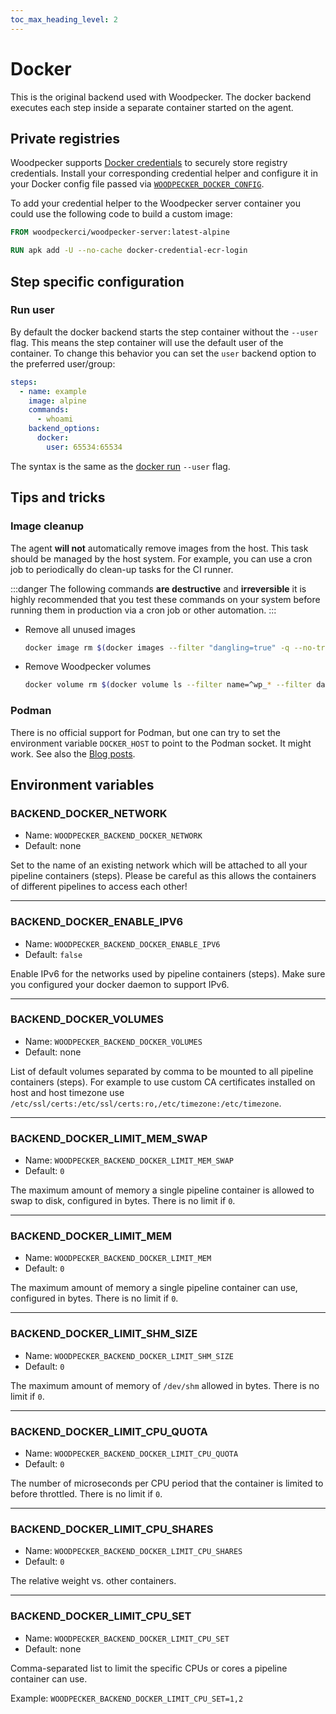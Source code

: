 ```yaml
---
toc_max_heading_level: 2
---
```


# Docker

This is the original backend used with Woodpecker. The docker backend executes each step inside a separate container started on the agent.

## Private registries

Woodpecker supports [Docker credentials](https://github.com/docker/docker-credential-helpers) to securely store registry credentials. Install your corresponding credential helper and configure it in your Docker config file passed via [`WOODPECKER_DOCKER_CONFIG`](../10-server.md#docker_config).

To add your credential helper to the Woodpecker server container you could use the following code to build a custom image:

```dockerfile
FROM woodpeckerci/woodpecker-server:latest-alpine

RUN apk add -U --no-cache docker-credential-ecr-login
```

## Step specific configuration

### Run user

By default the docker backend starts the step container without the `--user` flag. This means the step container will use the default user of the container. To change this behavior you can set the `user` backend option to the preferred user/group:

```yaml
steps:
  - name: example
    image: alpine
    commands:
      - whoami
    backend_options:
      docker:
        user: 65534:65534
```

The syntax is the same as the [docker run](https://docs.docker.com/engine/reference/run/#user) `--user` flag.

## Tips and tricks

### Image cleanup

The agent **will not** automatically remove images from the host. This task should be managed by the host system. For example, you can use a cron job to periodically do clean-up tasks for the CI runner.

:::danger
The following commands **are destructive** and **irreversible** it is highly recommended that you test these commands on your system before running them in production via a cron job or other automation.
:::

- Remove all unused images

  <!-- cspell:ignore trunc -->

  ```bash
  docker image rm $(docker images --filter "dangling=true" -q --no-trunc)
  ```

- Remove Woodpecker volumes

  ```bash
  docker volume rm $(docker volume ls --filter name=^wp_* --filter dangling=true  -q)
  ```

### Podman

There is no official support for Podman, but one can try to set the environment variable `DOCKER_HOST` to point to the Podman socket. It might work. See also the [Blog posts](https://woodpecker-ci.org/blog).

## Environment variables

### BACKEND_DOCKER_NETWORK

- Name: `WOODPECKER_BACKEND_DOCKER_NETWORK`
- Default: none

Set to the name of an existing network which will be attached to all your pipeline containers (steps). Please be careful as this allows the containers of different pipelines to access each other!

---

### BACKEND_DOCKER_ENABLE_IPV6

- Name: `WOODPECKER_BACKEND_DOCKER_ENABLE_IPV6`
- Default: `false`

Enable IPv6 for the networks used by pipeline containers (steps). Make sure you configured your docker daemon to support IPv6.

---

### BACKEND_DOCKER_VOLUMES

- Name: `WOODPECKER_BACKEND_DOCKER_VOLUMES`
- Default: none

List of default volumes separated by comma to be mounted to all pipeline containers (steps). For example to use custom CA
certificates installed on host and host timezone use `/etc/ssl/certs:/etc/ssl/certs:ro,/etc/timezone:/etc/timezone`.

---

### BACKEND_DOCKER_LIMIT_MEM_SWAP

- Name: `WOODPECKER_BACKEND_DOCKER_LIMIT_MEM_SWAP`
- Default: `0`

The maximum amount of memory a single pipeline container is allowed to swap to disk, configured in bytes. There is no limit if `0`.

---

### BACKEND_DOCKER_LIMIT_MEM

- Name: `WOODPECKER_BACKEND_DOCKER_LIMIT_MEM`
- Default: `0`

The maximum amount of memory a single pipeline container can use, configured in bytes. There is no limit if `0`.

---

### BACKEND_DOCKER_LIMIT_SHM_SIZE

- Name: `WOODPECKER_BACKEND_DOCKER_LIMIT_SHM_SIZE`
- Default: `0`

The maximum amount of memory of `/dev/shm` allowed in bytes. There is no limit if `0`.

---

### BACKEND_DOCKER_LIMIT_CPU_QUOTA

- Name: `WOODPECKER_BACKEND_DOCKER_LIMIT_CPU_QUOTA`
- Default: `0`

The number of microseconds per CPU period that the container is limited to before throttled. There is no limit if `0`.

---

### BACKEND_DOCKER_LIMIT_CPU_SHARES

- Name: `WOODPECKER_BACKEND_DOCKER_LIMIT_CPU_SHARES`
- Default: `0`

The relative weight vs. other containers.

---

### BACKEND_DOCKER_LIMIT_CPU_SET

- Name: `WOODPECKER_BACKEND_DOCKER_LIMIT_CPU_SET`
- Default: none

Comma-separated list to limit the specific CPUs or cores a pipeline container can use.

Example: `WOODPECKER_BACKEND_DOCKER_LIMIT_CPU_SET=1,2`

